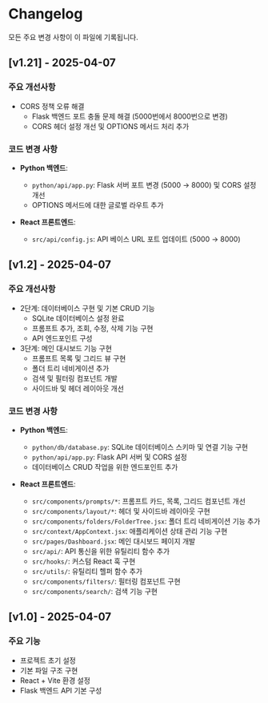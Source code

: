 # Changelog

모든 주요 변경 사항이 이 파일에 기록됩니다.

## [v1.21] - 2025-04-07

### 주요 개선사항

- CORS 정책 오류 해결
  - Flask 백엔드 포트 충돌 문제 해결 (5000번에서 8000번으로 변경)
  - CORS 헤더 설정 개선 및 OPTIONS 메서드 처리 추가

### 코드 변경 사항

- **Python 백엔드**:
  - `python/api/app.py`: Flask 서버 포트 변경 (5000 → 8000) 및 CORS 설정 개선
  - OPTIONS 메서드에 대한 글로벌 라우트 추가

- **React 프론트엔드**:
  - `src/api/config.js`: API 베이스 URL 포트 업데이트 (5000 → 8000)

## [v1.2] - 2025-04-07

### 주요 개선사항

- 2단계: 데이터베이스 구현 및 기본 CRUD 기능
  - SQLite 데이터베이스 설정 완료
  - 프롬프트 추가, 조회, 수정, 삭제 기능 구현
  - API 엔드포인트 구성
- 3단계: 메인 대시보드 기능 구현
  - 프롬프트 목록 및 그리드 뷰 구현
  - 폴더 트리 네비게이션 추가
  - 검색 및 필터링 컴포넌트 개발
  - 사이드바 및 헤더 레이아웃 개선

### 코드 변경 사항

- **Python 백엔드**:
  - `python/db/database.py`: SQLite 데이터베이스 스키마 및 연결 기능 구현
  - `python/api/app.py`: Flask API 서버 및 CORS 설정
  - 데이터베이스 CRUD 작업을 위한 엔드포인트 추가

- **React 프론트엔드**:
  - `src/components/prompts/*`: 프롬프트 카드, 목록, 그리드 컴포넌트 개선
  - `src/components/layout/*`: 헤더 및 사이드바 레이아웃 구현
  - `src/components/folders/FolderTree.jsx`: 폴더 트리 네비게이션 기능 추가
  - `src/context/AppContext.jsx`: 애플리케이션 상태 관리 기능 구현
  - `src/pages/Dashboard.jsx`: 메인 대시보드 페이지 개발
  - `src/api/`: API 통신을 위한 유틸리티 함수 추가
  - `src/hooks/`: 커스텀 React 훅 구현
  - `src/utils/`: 유틸리티 헬퍼 함수 추가
  - `src/components/filters/`: 필터링 컴포넌트 구현
  - `src/components/search/`: 검색 기능 구현

## [v1.0] - 2025-04-07

### 주요 기능

- 프로젝트 초기 설정
- 기본 파일 구조 구현
- React + Vite 환경 설정
- Flask 백엔드 API 기본 구성 